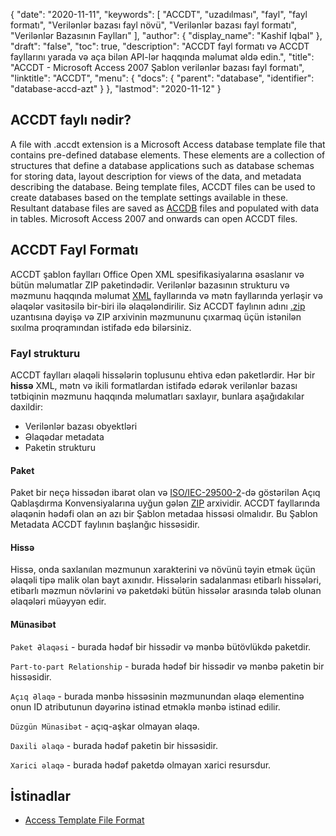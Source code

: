 {
  "date": "2020-11-11",
  "keywords": [
"ACCDT",
"uzadılması",
"fayl",
"fayl formatı",
"Verilənlər bazası fayl növü",
"Verilənlər bazası fayl formatı",
"Verilənlər Bazasının Faylları"
],
  "author": {
    "display_name": "Kashif Iqbal"
},
  "draft": "false",
  "toc": true,
  "description": "ACCDT fayl formatı və ACCDT fayllarını yarada və aça bilən API-lər haqqında məlumat əldə edin.",
  "title": "ACCDT - Microsoft Access 2007 Şablon verilənlər bazası fayl formatı",
  "linktitle": "ACCDT",
  "menu": {
    "docs": {
      "parent": "database",
      "identifier": "database-accd-azt"
}
},
  "lastmod": "2020-11-12"
}

## ACCDT faylı nədir?

A file with .accdt extension is a Microsoft Access database template file that contains pre-defined database elements. These elements are a collection of structures that define a database applications such as database schemas for storing data, layout description for views of the data, and metadata describing the database. Being template files, ACCDT files can be used to create databases based on the template settings available in these. Resultant database files are saved as [ACCDB](/database/accdb/) files and populated with data in tables. Microsoft Access 2007 and onwards can open ACCDT files.

## ACCDT Fayl Formatı

ACCDT şablon faylları Office Open XML spesifikasiyalarına əsaslanır və bütün məlumatlar ZIP paketindədir. Verilənlər bazasının strukturu və məzmunu haqqında məlumat [XML](/web/xml/) fayllarında və mətn fayllarında yerləşir və əlaqələr vasitəsilə bir-biri ilə əlaqələndirilir. Siz ACCDT faylının adını [.zip](/compression/zip/) uzantısına dəyişə və ZIP arxivinin məzmununu çıxarmaq üçün istənilən sıxılma proqramından istifadə edə bilərsiniz.

### Fayl strukturu

ACCDT faylları əlaqəli hissələrin toplusunu ehtiva edən paketlərdir. Hər bir **hissə** XML, mətn və ikili formatlardan istifadə edərək verilənlər bazası tətbiqinin məzmunu haqqında məlumatları saxlayır, bunlara aşağıdakılar daxildir:

 * Verilənlər bazası obyektləri
 * Əlaqədar metadata
 * Paketin strukturu

#### Paket

Paket bir neçə hissədən ibarət olan və [ISO/IEC-29500-2](https://www.iso.org/standard/51459.html)-də göstərilən Açıq Qablaşdırma Konvensiyalarına uyğun gələn [ZIP](/compression/zip/) arxividir. ACCDT fayllarında əlaqənin hədəfi olan ən azı bir Şablon metadaa hissəsi olmalıdır. Bu Şablon Metadata ACCDT faylının başlanğıc hissəsidir.

#### Hissə

Hissə, onda saxlanılan məzmunun xarakterini və növünü təyin etmək üçün əlaqəli tipə malik olan bayt axınıdır. Hissələrin sadalanması etibarlı hissələri, etibarlı məzmun növlərini və paketdəki bütün hissələr arasında tələb olunan əlaqələri müəyyən edir.

#### Münasibət

`Paket Əlaqəsi` - burada hədəf bir hissədir və mənbə bütövlükdə paketdir.

`Part-to-part Relationship` - burada hədəf bir hissədir və mənbə paketin bir hissəsidir.

`Açıq Əlaqə` - burada mənbə hissəsinin məzmunundan əlaqə elementinə onun ID atributunun dəyərinə istinad etməklə mənbə istinad edilir.

`Düzgün Münasibət` - açıq-aşkar olmayan əlaqə.

`Daxili əlaqə` - burada hədəf paketin bir hissəsidir.

`Xarici əlaqə` - burada hədəf paketdə olmayan xarici resursdur.

## İstinadlar ##

* [Access Template File Format](https://learn.microsoft.com/en-us/openspecs/sharepoint_protocols/ms-accdt/0a4a68d7-7a85-4a27-ad74-730db57862d7)

